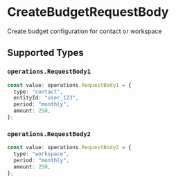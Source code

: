 # CreateBudgetRequestBody

Create budget configuration for contact or workspace


## Supported Types

### `operations.RequestBody1`

```typescript
const value: operations.RequestBody1 = {
  type: "contact",
  entityId: "user_123",
  period: "monthly",
  amount: 250,
};
```

### `operations.RequestBody2`

```typescript
const value: operations.RequestBody2 = {
  type: "workspace",
  period: "monthly",
  amount: 250,
};
```

